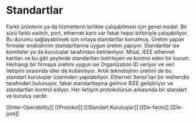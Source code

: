 # Standartlar

Farklı ürünlerin ya da hizmetlerin birlikte çalışabilmesi için genel model.
Bir sürü farklı switch, port, ethernet kartı var fakat hepsi birbiriyle çalışabiliyor. Bu durumu sağlayabilmek için ortaya standartlar konulmuş. Üretim yapan firmalar endüstrinin standartlarına uygun üretim yapıyor. Standartlar ise komiteler ya da kuruluşlar tarafından belirleniyor.
Misal, IEEE ethernet kartları ve bu gibi şeylerde standartları belirleyen ve kontrol eden bir kurum. Herhangi bir firmaya üretimi uygun ise Organization ID veriyor ve veri iletişimi sırasında idler de kullanılıyor.
Artık teknolojinin üretimi de bu standart kuruluşlar üzerinden yapılabiliyor. Ethernet Xerox'tan bir mühendis tarafından bulunuyor, fakat standartlaşma gelince IEEE geliştiriyor ve standartları kontrol ediyor. Her iletişim protokolünün arkasında bir standart ve kuruluş vardır.


[[Inter-Operability]]
[[Protokol]]
[[Standart Kuruluşlar]]
[[De-facto]]
[[De-jure]]
